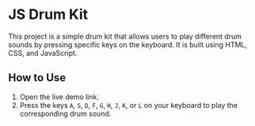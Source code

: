 # JS Drum Kit

This project is a simple drum kit that allows users to play different drum sounds by pressing specific keys on the keyboard. It is built using HTML, CSS, and JavaScript.

## How to Use

1. Open the live demo link.
2. Press the keys `A`, `S`, `D`, `F`, `G`, `H`, `J`, `K`, or `L` on your keyboard to play the corresponding drum sound.
